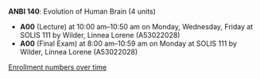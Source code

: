 **ANBI 140**: Evolution of Human Brain (4 units)

- **A00** (Lecture) at 10:00 am–10:50 am on Monday, Wednesday, Friday at SOLIS 111 by Wilder, Linnea Lorene (A53022028)
- **A00** (Final Exam) at 8:00 am–10:59 am on Monday at SOLIS 111 by Wilder, Linnea Lorene (A53022028)

[Enrollment numbers over time](./ANBI140.tsv)

